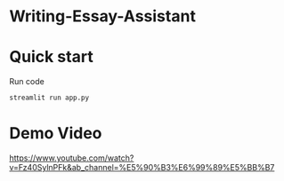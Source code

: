 # Writing-Essay-Assistant
# Quick start

Run code
```python
streamlit run app.py
```


# Demo Video
https://www.youtube.com/watch?v=Fz40SylnPFk&ab_channel=%E5%90%B3%E6%99%89%E5%BB%B7
